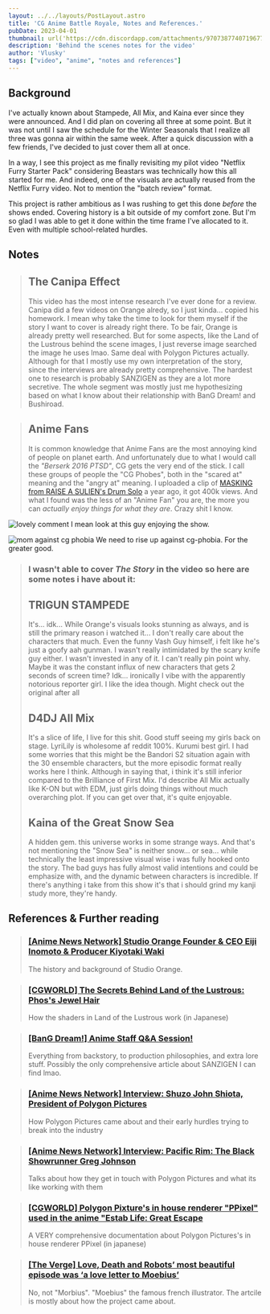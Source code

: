 ```yaml
---
layout: ../../layouts/PostLayout.astro
title: 'CG Anime Battle Royale, Notes and References.'
pubDate: 2023-04-01
thumbnail: url('https://cdn.discordapp.com/attachments/970738774071967757/1091035781268766811/image.png')
description: 'Behind the scenes notes for the video'
author: 'Vlusky'
tags: ["video", "anime", "notes and references"]
---
```


## Background

I've actually known about Stampede, All Mix, and Kaina ever since they were announced.
And I did plan on covering all three at some point.
But it was not until I saw the schedule for the Winter Seasonals that I realize all three was gonna air within the same week.
After a quick discussion with a few friends, I've decided to just cover them all at once.

In a way, I see this project as me finally revisiting my pilot video "Netflix Furry Starter Pack"
considering Beastars was technically how this all started for me.
And indeed, one of the visuals are actually reused from the Netflix Furry video.
Not to mention the "batch review" format.

This project is rather ambitious as I was rushing to get this done _before_ the shows ended.
Covering history is a bit outside of my comfort zone.
But I'm so glad I was able to get it done within the time frame I've allocated to it.
Even with multiple school-related hurdles.

## Notes

> ## The Canipa Effect
> This video has the most intense research I've ever done for a review.
Canipa did a few videos on Orange alredy, so I just kinda... copied his homework.
I mean why take the time to look for them myself if the story I want to cover is already right there.
To be fair, Orange is already pretty well researched.
But for some aspects, like the Land of the Lustrous behind the scene images,
I just reverse image searched the image he uses lmao.
Same deal with Polygon Pictures actually.
Although for that I mostly use my own interpretation of the story,
since the interviews are already pretty comprehensive.
The hardest one to research is probably SANZIGEN as they are a lot more secretive.
The whole segment was mostly just me hypothesizing based on what I know about their
relationship with BanG Dream! and Bushiroad.

> ## Anime Fans
> It is common knowledge that Anime Fans are the most annoying kind of people on planet earth.
And unfortunately due to what I would call the _"Berserk 2016 PTSD"_, CG gets the very end of the stick.
I call these groups of people the "CG Phobes", both in the "scared at" meaning and the "angry at" meaning.
I uploaded a clip of [MASKING from RAISE A SULIEN's Drum Solo](https://www.youtube.com/watch?v=Pmz1Odg7bBU) a year ago, it got 400k views.
And what I found was the less of an "Anime Fan" you are, the more you can _actually enjoy things for what they are_.
Crazy shit I know.

![lovely comment](https://media.discordapp.net/attachments/699790035704217643/1091549861918277632/image.png)
I mean look at this guy enjoying the show.

![mom against cg phobia](https://media.discordapp.net/attachments/699790035704217643/1067097735418871808/image.png?width=729&height=413)
We need to rise up against cg-phobia. For the greater good.

> ### I wasn't able to cover _The Story_ in the video so here are some notes i have about it:
> ## TRIGUN STAMPEDE
> It's... idk... While Orange's visuals looks stunning as always,
and is still the primary reason i watched it...
I don't really care about the characters that much.
Even the funny Vash Guy himself, i felt like he's just a goofy aah gunman.
I wasn't really intimidated by the scary knife guy either.
I wasn't invested in any of it. I can't really pin point why.
Maybe it was the constant influx of new characters that gets 2 seconds of screen time?
Idk... ironically I vibe with the apparently notorious reporter girl.
I like the idea though. Might check out the original after all
> ## D4DJ All Mix
> It's a slice of life, I live for this shit. Good stuff seeing my girls back on stage. LyriLily is wholesome af reddit 100%. Kurumi best girl. I had some worries that this might be the Bandori S2 situation again with the 30 ensemble characters, but the more episodic format really works here I think. Although in saying that, i think it's still inferior compared to the Brilliance of First Mix. I'd describe All Mix actually like K-ON but with EDM, just girls doing things without much overarching plot. If you can get over that, it's quite enjoyable.
> ## Kaina of the Great Snow Sea
> A hidden gem. this universe works in some strange ways. And that's not mentioning the "Snow Sea" is neither snow... or sea... while technically the least impressive visual wise i was fully hooked onto the story. The bad guys has fully almost valid intentions and could be emphasize with, and the dynamic between characters is incredible. If there's anything i take from this show it's that i should grind my kanji study more, they're handy.


## References & Further reading



> ### [\[Anime News Network\] Studio Orange Founder & CEO Eiji Inomoto & Producer Kiyotaki Waki](https://www.animenewsnetwork.com/convention/2020/anime-limited-cloud-matsuri-online/studio-orange-founder-and-ceo-eiji-inomoto-and-producer-kiyotaki-waki/.160159)
> The history and background of Studio Orange.

> ### [\[CGWORLD\] The Secrets Behind Land of the Lustrous: Phos's Jewel Hair](https://cgworld.jp/feature/201710-cgw231T2-houseki.html)
> How the shaders in Land of the Lustrous work (in Japanese)

> ### [\[BanG Dream!\] Anime Staff Q&A Session!](https://en.bang-dream.com/news/20200422/post-11)
> Everything from backstory, to production philosophies, and extra lore stuff.
> Possibly the only comprehensive article about SANZIGEN I can find lmao.

> ### [\[Anime News Network\] Interview: Shuzo John Shiota, President of Polygon Pictures](https://www.animenewsnetwork.com/interview/2023-01-25/shuzo-john-shiota-president-of-polygon-pictures/.193919)
> How Polygon Pictures came about and their early hurdles trying to break into the industry

> ### [\[Anime News Network\] Interview: Pacific Rim: The Black Showrunner Greg Johnson](https://www.animenewsnetwork.com/interview/2021-04-14/pacific-rim-the-black-showrunner-greg-johnson/.171492)
> Talks about how they get in touch with Polygon Pictures and what its like working with them

> ### [\[CGWORLD\] Polygon Pixture's in house renderer "PPixel" used in the anime "Estab Life: Great Escape](https://cgworld.jp/article/202208-establife.html)
> A VERY comprehensive documentation about Polygon Pictures's in house renderer PPixel (in japanese)

> ### [\[The Verge\] Love, Death and Robots’ most beautiful episode was ‘a love letter to Moebius’](https://www.theverge.com/23153217/love-death-robots-very-pulse-machine-interview-emily-dean)
> No, not "Morbius". "Moebius" the famous french illustrator.
> The artcile is mostly about how the project came about.



